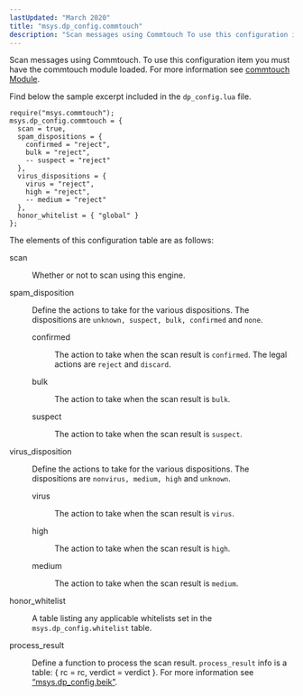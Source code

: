 ```yaml
---
lastUpdated: "March 2020"
title: "msys.dp_config.commtouch"
description: "Scan messages using Commtouch To use this configuration item you must have the commtouch module loaded For more information see commtouch Module Find below the sample excerpt included in the dp config lua file The elements of this configuration table are as follows scan Whether or not to scan using..."
---
```


Scan messages using Commtouch. To use this configuration item you must have the commtouch module loaded. For more information see [commtouch Module](/momentum/3/3-reference/3-reference-modules-commtouch).

Find below the sample excerpt included in the `dp_config.lua` file.

```
require("msys.commtouch");
msys.dp_config.commtouch = {
  scan = true,
  spam_dispositions = {
    confirmed = "reject",
    bulk = "reject",
    -- suspect = "reject"
  },
  virus_dispositions = {
    virus = "reject",
    high = "reject",
    -- medium = "reject"
  },
  honor_whitelist = { "global" }
};
```

The elements of this configuration table are as follows:

<dl class="variablelist">

<dt>scan</dt>

<dd>

Whether or not to scan using this engine.

</dd>

<dt>spam_disposition</dt>

<dd>

Define the actions to take for the various dispositions. The dispositions are `unknown, suspect, bulk, confirmed` and `none`.

<dl class="variablelist">

<dt>confirmed</dt>

<dd>

The action to take when the scan result is `confirmed`. The legal actions are `reject` and `discard`.

</dd>

<dt>bulk</dt>

<dd>

The action to take when the scan result is `bulk`.

</dd>

<dt>suspect</dt>

<dd>

The action to take when the scan result is `suspect`.

</dd>

</dl>

</dd>

<dt>virus_disposition</dt>

<dd>

Define the actions to take for the various dispositions. The dispositions are `nonvirus, medium, high` and `unknown`.

<dl class="variablelist">

<dt>virus</dt>

<dd>

The action to take when the scan result is `virus`.

</dd>

<dt>high</dt>

<dd>

The action to take when the scan result is `high`.

</dd>

<dt>medium</dt>

<dd>

The action to take when the scan result is `medium`.

</dd>

</dl>

</dd>

<dt>honor_whitelist</dt>

<dd>

A table listing any applicable whitelists set in the `msys.dp_config.whitelist` table.

</dd>

<dt>process_result</dt>

<dd>

Define a function to process the scan result. `process_result` info is a table: { rc = rc, verdict = verdict }. For more information see [“msys.dp_config.beik”](/momentum/3/3-policy/policy-default-configuration-msys-dp-config-beik).

</dd>

</dl>